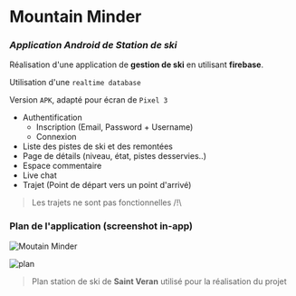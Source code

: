# Mountain Minder

### _Application Android de Station de ski_

Réalisation d'une application de **gestion de ski** en utilisant **firebase**.

Utilisation d'une `realtime database`

Version `APK`, adapté pour écran de `Pixel 3` 

- Authentification
	- Inscription (Email, Password + Username)
	- Connexion
- Liste des pistes de ski et des remontées
- Page de détails (niveau, état, pistes desservies..)
- Espace commentaire
- Live chat
- Trajet (Point de départ vers un point d'arrivé)

> Les trajets ne sont pas fonctionnelles /!\

### Plan de l'application (screenshot in-app)
![Moutain Minder](https://github.com/Anthony-Philippe/MountainMinder/assets/63336315/783d9b6f-f426-4b10-a135-dea2671a63a3)

![plan](https://www.envie-de-queyras.com/upload/plan-pistes/2015-2016/plan-des-pistes-alpin-molines-saint-veran-domaine-beauregard.jpg)
> Plan station de ski de **Saint Veran** utilisé pour la réalisation du projet
